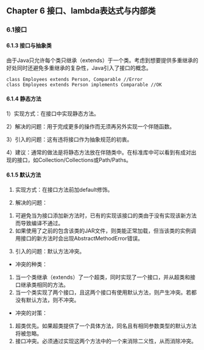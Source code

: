 ## Chapter 6 接口、lambda表达式与内部类

### 6.1接口

#### 6.1.3 接口与抽象类

由于Java只允许每个类只继承（extends）于一个类。考虑到想要提供多重继承的好处同时还避免多重继承的复杂性，Java引入了接口的概念。

	class Employees extends Person, Comparable //Error
	class Employees extends Person implements Comparable //OK


#### 6.1.4 静态方法

1）实现方式：在接口中实现静态方法。

2）解决的问题：用于完成更多的操作而无须再另外实现一个伴随函数。

3）引入的问题：这有违将接口作为抽象规范的初衷。

4）建议：通常的做法是将静态方法放在伴随类中。在标准库中可以看到有成对出现的接口，如Collection/Collections或Path/Paths。

#### 6.1.5 默认方法

1) 实现方式：在接口方法前加default修饰。

2) 解决的问题：

 1. 可避免当为接口添加新方法时，已有的实现该接口的类由于没有实现该新方法而导致编译不通过。
 2. 如果使用了之前的包含该类的JAR文件，则类能正常加载，但当该类的实例调用接口的新方法时会出现AbstractMethodError错误。

3) 引入的问题：默认方法冲突。

- 冲突的种类：

 1. 当一个类继承（extends）了一个超类，同时实现了一个接口，并从超类和接口继承类相同的方法。
 2. 当一个类实现了两个接口，且这两个接口有使用默认方法，则产生冲突。若都没有默认方法，则不冲突。

- 冲突的对策：

 1. 超类优先。如果超类提供了一个具体方法，同名且有相同参数类型的默认方法将被忽略。
 2. 接口冲突。必须通过实现这两个方法中的一个来消除二义性，从而消除冲突。


 
